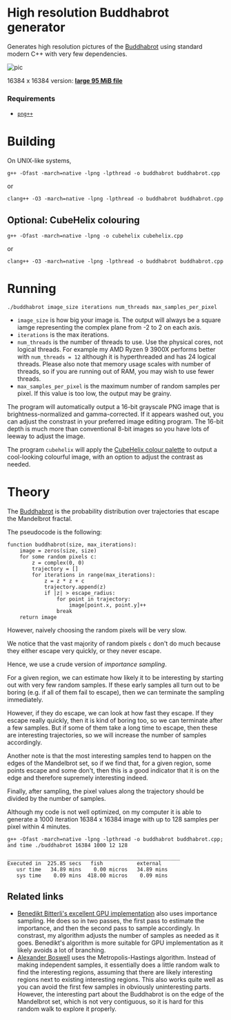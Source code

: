 High resolution Buddhabrot generator
====================================

Generates high resolution pictures of the [Buddhabrot](https://en.wikipedia.org/wiki/Buddhabrot) using standard modern C++ with very few dependencies.

![pic](https://pics.dllu.net/file/dllu-pics/cubehelix_buddhabrot_512_16384_2000_1024.png)

16384 x 16384 version: [**large 95 MiB file**](https://pics.dllu.net/file/dllu-pics/cubehelix_buddhabrot_16384_2000_1024.png)

### Requirements

* [`png++`](https://www.nongnu.org/pngpp/)

# Building

On UNIX-like systems,

```
g++ -Ofast -march=native -lpng -lpthread -o buddhabrot buddhabrot.cpp
```

or

```
clang++ -O3 -march=native -lpng -lpthread -o buddhabrot buddhabrot.cpp
```

## Optional: CubeHelix colouring

```
g++ -Ofast -march=native -lpng -o cubehelix cubehelix.cpp
```

or

```
clang++ -O3 -march=native -lpng -lpthread -o buddhabrot buddhabrot.cpp
```

# Running

```
./buddhabrot image_size iterations num_threads max_samples_per_pixel
```

* `image_size` is how big your image is. The output will always be a square iamge representing the complex plane from -2 to 2 on each axis.
* `iterations` is the max iterations.
* `num_threads` is the number of threads to use. Use the physical cores, not logical threads. For example my AMD Ryzen 9 3900X performs better with `num_threads = 12` although it is hyperthreaded and has 24 logical threads. Please also note that memory usage scales with number of threads, so if you are running out of RAM, you may wish to use fewer threads.
* `max_samples_per_pixel` is the maximum number of random samples per pixel. If this value is too low, the output may be grainy.

The program will automatically output a 16-bit grayscale PNG image that is brightness-normalized and gamma-corrected.
If it appears washed out, you can adjust the constrast in your preferred image editing program.
The 16-bit depth is much more than conventional 8-bit images so you have lots of leeway to adjust the image.

The program `cubehelix` will apply the [CubeHelix colour palette](http://www.mrao.cam.ac.uk/~dag/CUBEHELIX/) to output a cool-looking colourful image, with an option to adjust the contrast as needed.

# Theory

The [Buddhabrot](https://en.wikipedia.org/wiki/Buddhabrot) is the probability distribution over trajectories that escape the Mandelbrot fractal.

The pseudocode is the following:

```
function buddhabrot(size, max_iterations):
    image = zeros(size, size)
    for some random pixels c:
        z = complex(0, 0)
        trajectory = []
        for iterations in range(max_iterations):
            z = z * z + c
            trajectory.append(z)
            if |z| > escape_radius:
                for point in trajectory:
                    image[point.x, point.y]++
                break
    return image
```

However, naively choosing the random pixels will be very slow.

We notice that the vast majority of random pixels `c` don't do much because they either escape very quickly, or they never escape.

Hence, we use a crude version of _importance sampling_.

For a given region, we can estimate how likely it to be interesting by starting out with very few random samples. If these early samples all turn out to be boring (e.g. if all of them fail to escape), then we can terminate the sampling immediately.

However, if they do escape, we can look at how fast they escape. If they escape really quickly, then it is kind of boring too, so we can terminate after a few samples. But if some of them take a long time to escape, then these are interesting trajectories, so we will increase the number of samples accordingly.

Another note is that the most interesting samples tend to happen on the edges of the Mandelbrot set, so if we find that, for a given region, some points escape and some don't, then this is a good indicator that it is on the edge and therefore supremely interesting indeed.

Finally, after sampling, the pixel values along the trajectory should be divided by the number of samples.

Although my code is not well optimized, on my computer it is able to generate a 1000 iteration 16384 x 16384 image with up to 128 samples per pixel within 4 minutes.

```
g++ -Ofast -march=native -lpng -lpthread -o buddhabrot buddhabrot.cpp; and time ./buddhabrot 16384 1000 12 128

________________________________________________________
Executed in  225.85 secs   fish           external
   usr time   34.89 mins    0.00 micros   34.89 mins
   sys time    0.09 mins  418.00 micros    0.09 mins
```

## Related links

* [Benedikt Bitterli's excellent GPU implementation](https://benedikt-bitterli.me/buddhabrot/) also uses importance sampling. He does so in two passes, the first pass to estimate the importance, and then the second pass to sample accordingly. In constrast, my algorithm adjusts the number of samples as needed as it goes. Benedikt's algorithm is more suitable for GPU implementation as it likely avoids a lot of branching.
* [Alexander Boswell](http://www.steckles.com/buddha/) uses the Metropolis-Hastings algorithm. Instead of making independent samples, it essentially does a little random walk to find the interesting regions, assuming that there are likely interesting regions next to existing interesting regions. This also works quite well as you can avoid the first few samples in obviously uninteresting parts. However, the interesting part about the Buddhabrot is on the edge of the Mandelbrot set, which is not very contiguous, so it is hard for this random walk to explore it properly.

